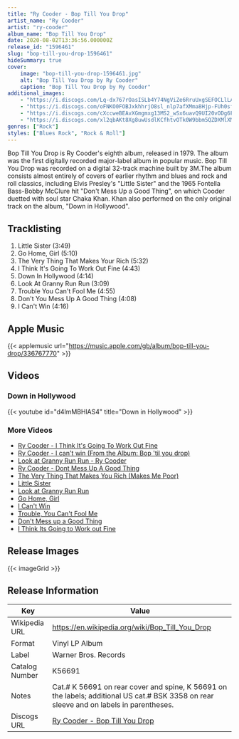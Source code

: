 ```yaml
---
title: "Ry Cooder - Bop Till You Drop"
artist_name: "Ry Cooder"
artist: "ry-cooder"
album_name: "Bop Till You Drop"
date: 2020-08-02T13:36:56.000000Z
release_id: "1596461"
slug: "bop-till-you-drop-1596461"
hideSummary: true
cover:
    image: "bop-till-you-drop-1596461.jpg"
    alt: "Bop Till You Drop by Ry Cooder"
    caption: "Bop Till You Drop by Ry Cooder"
additional_images:
    - "https://i.discogs.com/Lq-dx767rOasISLb4Y74NgViZe6RruUxgSEFOCLlLAg/rs:fit/g:sm/q:90/h:368/w:350/czM6Ly9kaXNjb2dz/LWRhdGFiYXNlLWlt/YWdlcy9SLTE1OTY0/NjEtMTQzMzMxNjk5/My0zNDc1LmpwZWc.jpeg"
    - "https://i.discogs.com/oFNKO0FOBJxkhhrjO8sl_nlp7afXMma8Hjp-FUh0sfs/rs:fit/g:sm/q:90/h:427/w:425/czM6Ly9kaXNjb2dz/LWRhdGFiYXNlLWlt/YWdlcy9SLTE1OTY0/NjEtMTQzMzMxNjk5/NC00MDg0LmpwZWc.jpeg"
    - "https://i.discogs.com/cXccweBEAvXGmgmxg13MS2_wSx6uavQ9UI20vODg6FY/rs:fit/g:sm/q:90/h:447/w:446/czM6Ly9kaXNjb2dz/LWRhdGFiYXNlLWlt/YWdlcy9SLTE1OTY0/NjEtMTQzMzMxNjk5/NC00OTU3LmpwZWc.jpeg"
    - "https://i.discogs.com/xl2qbAKt8Xg8uwUsdlKCfhtvOTk0W9bbm5QZDXMlXMc/rs:fit/g:sm/q:90/h:435/w:432/czM6Ly9kaXNjb2dz/LWRhdGFiYXNlLWlt/YWdlcy9SLTE1OTY0/NjEtMTQzMzMxNjk5/NS03NzA4LmpwZWc.jpeg"
genres: ["Rock"]
styles: ["Blues Rock", "Rock & Roll"]
---
```


Bop Till You Drop is Ry Cooder's eighth album, released in 1979.  The album was the first digitally recorded major-label album in popular music. Bop Till You Drop was recorded on a digital 32-track machine built by 3M.The album consists almost entirely of covers of earlier rhythm and blues and rock and roll classics, including Elvis Presley's "Little Sister" and the 1965 Fontella Bass-Bobby McClure hit "Don't Mess Up a Good Thing", on which Cooder duetted with soul star Chaka Khan. Khan also performed on the only original track on the album, "Down in Hollywood".


    
    


## Tracklisting
1. Little Sister (3:49)
2. Go Home, Girl (5:10)
3. The Very Thing That Makes Your Rich (5:32)
4. I Think It's Going To Work Out Fine (4:43)
5. Down In Hollywood (4:14)
6. Look At Granny Run Run (3:09)
7. Trouble You Can't Fool Me (4:55)
8. Don't You Mess Up A Good Thing (4:08)
9. I Can't Win (4:16)

## Apple Music
{{< applemusic url="https://music.apple.com/gb/album/bop-till-you-drop/336767770" >}}<br>


## Videos
### Down in Hollywood
{{< youtube id="d4lmMBHlAS4" title="Down in Hollywood" >}}<br>
### More Videos

- [Ry Cooder - I Think It's Going To Work Out Fine](https://www.youtube.com/watch?v=_oYzxkfzJZ0)
- [Ry Cooder - I can't win (From the Album: Bop 'til you drop)](https://www.youtube.com/watch?v=EAe_3_GO9t0)
- [Look at Granny Run Run - Ry Cooder](https://www.youtube.com/watch?v=4uMNwfNoViE)
- [Ry Cooder - Dont Mess Up A Good Thing](https://www.youtube.com/watch?v=ExuqsRMMoy4)
- [The Very Thing That Makes You Rich (Makes Me Poor)](https://www.youtube.com/watch?v=OTJ3RQSa1PU)
- [Little Sister](https://www.youtube.com/watch?v=zeUUye3TMhI)
- [Look at Granny Run Run](https://www.youtube.com/watch?v=2Mze2hcfGLI)
- [Go Home, Girl](https://www.youtube.com/watch?v=k63zFZn2JRE)
- [I Can't Win](https://www.youtube.com/watch?v=ATk47PJUbMQ)
- [Trouble, You Can't Fool Me](https://www.youtube.com/watch?v=QilXueoAcck)
- [Don't Mess up a Good Thing](https://www.youtube.com/watch?v=zVss8tMwcpg)
- [I Think Its Going to Work out Fine](https://www.youtube.com/watch?v=MVEMQ_SCc6w)

## Release Images
{{< imageGrid >}}

## Release Information
|  Key           | Value                                                |
| ---------------| ---------------------------------------------------- |
| Wikipedia URL | https://en.wikipedia.org/wiki/Bop_Till_You_Drop |
| Format         | Vinyl LP Album |
| Label          | Warner Bros. Records |
| Catalog Number | K56691 |
| Notes | Cat.# K 56691 on rear cover and spine, K 56691 on the labels; additional US cat.# BSK 3358 on rear sleeve and on labels in parentheses. |
| Discogs URL    | [Ry Cooder - Bop Till You Drop](https://www.discogs.com/release/1596461-Ry-Cooder-Bop-Till-You-Drop) |